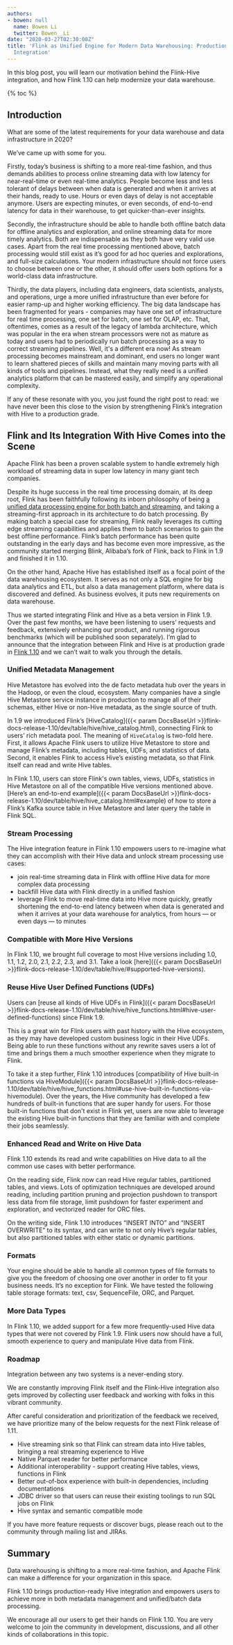 ```yaml
---
authors:
- bowen: null
  name: Bowen Li
  twitter: Bowen__Li
date: "2020-03-27T02:30:00Z"
title: 'Flink as Unified Engine for Modern Data Warehousing: Production-Ready Hive
  Integration'
---
```


In this blog post, you will learn our motivation behind the Flink-Hive integration, and how Flink 1.10 can help modernize your data warehouse.

{% toc %}


## Introduction 

What are some of the latest requirements for your data warehouse and data infrastructure in 2020?

We’ve came up with some for you.

Firstly, today’s business is shifting to a more real-time fashion, and thus demands abilities to process online streaming data with low latency for near-real-time or even real-time analytics. People become less and less tolerant of delays between when data is generated and when it arrives at their hands, ready to use. Hours or even days of delay is not acceptable anymore. Users are expecting minutes, or even seconds, of end-to-end latency for data in their warehouse, to get quicker-than-ever insights.

Secondly, the infrastructure should be able to handle both offline batch data for offline analytics and exploration, and online streaming data for more timely analytics. Both are indispensable as they both have very valid use cases. Apart from the real time processing mentioned above, batch processing would still exist as it’s good for ad hoc queries and explorations, and full-size calculations. Your modern infrastructure should not force users to choose between one or the other, it should offer users both options for a world-class data infrastructure.

Thirdly, the data players, including data engineers, data scientists, analysts, and operations, urge a more unified infrastructure than ever before for easier ramp-up and higher working efficiency. The big data landscape has been fragmented for years - companies may have one set of infrastructure for real time processing, one set for batch, one set for OLAP, etc. That, oftentimes, comes as a result of the legacy of lambda architecture, which was popular in the era when stream processors were not as mature as today and users had to periodically run batch processing as a way to correct streaming pipelines. Well, it's a different era now! As stream processing becomes mainstream and dominant, end users no longer want to learn shattered pieces of skills and maintain many moving parts with all kinds of tools and pipelines. Instead, what they really need is a unified analytics platform that can be mastered easily, and simplify any operational complexity.

If any of these resonate with you, you just found the right post to read: we have never been this close to the vision by strengthening Flink’s integration with Hive to a production grade.


## Flink and Its Integration With Hive Comes into the Scene

Apache Flink has been a proven scalable system to handle extremely high workload of streaming data in super low latency in many giant tech companies.

Despite its huge success in the real time processing domain, at its deep root, Flink has been faithfully following its inborn philosophy of being [a unified data processing engine for both batch and streaming](https://flink.apache.org/news/2019/02/13/unified-batch-streaming-blink.html), and taking a streaming-first approach in its architecture to do batch processing. By making batch a special case for streaming, Flink really leverages its cutting edge streaming capabilities and applies them to batch scenarios to gain the best offline performance. Flink’s batch performance has been quite outstanding in the early days and has become even more impressive, as the community started merging Blink, Alibaba’s fork of Flink, back to Flink in 1.9 and finished it in 1.10.

On the other hand, Apache Hive has established itself as a focal point of the data warehousing ecosystem. It serves as not only a SQL engine for big data analytics and ETL, but also a data management platform, where data is discovered and defined. As business evolves, it puts new requirements on data warehouse.

Thus we started integrating Flink and Hive as a beta version in Flink 1.9. Over the past few months, we have been listening to users’ requests and feedback, extensively enhancing our product, and running rigorous benchmarks (which will be published soon separately). I’m glad to announce that the integration between Flink and Hive is at production grade in [Flink 1.10](https://flink.apache.org/news/2020/02/11/release-1.10.0.html) and we can’t wait to walk you through the details.


### Unified Metadata Management 

Hive Metastore has evolved into the de facto metadata hub over the years in the Hadoop, or even the cloud, ecosystem. Many companies have a single Hive Metastore service instance in production to manage all of their schemas, either Hive or non-Hive metadata, as the single source of truth.

In 1.9 we introduced Flink’s [HiveCatalog]({{< param DocsBaseUrl >}}flink-docs-release-1.10/dev/table/hive/hive_catalog.html), connecting Flink to users’ rich metadata pool. The meaning of `HiveCatalog` is two-fold here. First, it allows Apache Flink users to utilize Hive Metastore to store and manage Flink’s metadata, including tables, UDFs, and statistics of data. Second, it enables Flink to access Hive’s existing metadata, so that Flink itself can read and write Hive tables.

In Flink 1.10, users can store Flink's own tables, views, UDFs, statistics in Hive Metastore on all of the compatible Hive versions mentioned above. [Here’s an end-to-end example]({{< param DocsBaseUrl >}}flink-docs-release-1.10/dev/table/hive/hive_catalog.html#example) of how to store a Flink’s Kafka source table in Hive Metastore and later query the table in Flink SQL.


### Stream Processing

The Hive integration feature in Flink 1.10 empowers users to re-imagine what they can accomplish with their Hive data and unlock stream processing use cases:

- join real-time streaming data in Flink with offline Hive data for more complex data processing
- backfill Hive data with Flink directly in a unified fashion
- leverage Flink to move real-time data into Hive more quickly, greatly shortening the end-to-end latency between when data is generated and when it arrives at your data warehouse for analytics, from hours — or even days — to minutes


### Compatible with More Hive Versions

In Flink 1.10, we brought full coverage to most Hive versions including 1.0, 1.1, 1.2, 2.0, 2.1, 2.2, 2.3, and 3.1. Take a look [here]({{< param DocsBaseUrl >}}flink-docs-release-1.10/dev/table/hive/#supported-hive-versions).


### Reuse Hive User Defined Functions (UDFs)

Users can [reuse all kinds of Hive UDFs in Flink]({{< param DocsBaseUrl >}}flink-docs-release-1.10/dev/table/hive/hive_functions.html#hive-user-defined-functions) since Flink 1.9.

This is a great win for Flink users with past history with the Hive ecosystem, as they may have developed custom business logic in their Hive UDFs. Being able to run these functions without any rewrite saves users a lot of time and brings them a much smoother experience when they migrate to Flink.

To take it a step further, Flink 1.10 introduces [compatibility of Hive built-in functions via HiveModule]({{< param DocsBaseUrl >}}flink-docs-release-1.10/dev/table/hive/hive_functions.html#use-hive-built-in-functions-via-hivemodule). Over the years, the Hive community has developed a few hundreds of built-in functions that are super handy for users. For those built-in functions that don't exist in Flink yet, users are now able to leverage the existing Hive built-in functions that they are familiar with and complete their jobs seamlessly.


### Enhanced Read and Write on Hive Data

Flink 1.10 extends its read and write capabilities on Hive data to all the common use cases with better performance. 

On the reading side, Flink now can read Hive regular tables, partitioned tables, and views. Lots of optimization techniques are developed around reading, including partition pruning and projection pushdown to transport less data from file storage, limit pushdown for faster experiment and exploration, and vectorized reader for ORC files.

On the writing side, Flink 1.10 introduces “INSERT INTO” and “INSERT OVERWRITE” to its syntax, and can write to not only Hive’s regular tables, but also partitioned tables with either static or dynamic partitions.

### Formats

Your engine should be able to handle all common types of file formats to give you the freedom of choosing one over another in order to fit your business needs. It’s no exception for Flink. We have tested the following table storage formats: text, csv, SequenceFile, ORC, and Parquet.

### More Data Types

In Flink 1.10, we added support for a few more frequently-used Hive data types that were not covered by Flink 1.9. Flink users now should have a full, smooth experience to query and manipulate Hive data from Flink.


### Roadmap

Integration between any two systems is a never-ending story. 

We are constantly improving Flink itself and the Flink-Hive integration also gets improved by collecting user feedback and working with folks in this vibrant community.

After careful consideration and prioritization of the feedback we received, we have prioritize many of the below requests for the next Flink release of 1.11.

- Hive streaming sink so that Flink can stream data into Hive tables, bringing a real streaming experience to Hive
- Native Parquet reader for better performance
- Additional interoperability - support creating Hive tables, views, functions in Flink
- Better out-of-box experience with built-in dependencies, including documentations
- JDBC driver so that users can reuse their existing toolings to run SQL jobs on Flink
- Hive syntax and semantic compatible mode

If you have more feature requests or discover bugs, please reach out to the community through mailing list and JIRAs.


## Summary

Data warehousing is shifting to a more real-time fashion, and Apache Flink can make a difference for your organization in this space.

Flink 1.10 brings production-ready Hive integration and empowers users to achieve more in both metadata management and unified/batch data processing.

We encourage all our users to get their hands on Flink 1.10. You are very welcome to join the community in development, discussions, and all other kinds of collaborations in this topic.

